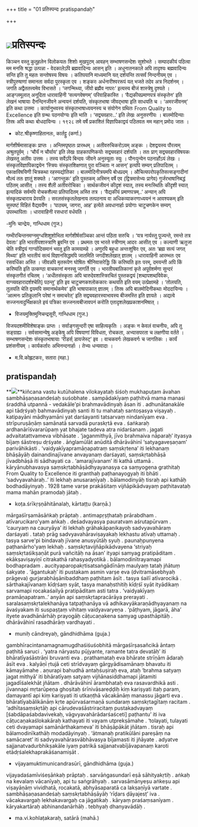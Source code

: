 +++
title = "01 प्रतिस्पन्दः pratispandaḥ"

+++
# **![](magazine_images/img-1672639747Dec-22-1_page-0001.jpg)प्रतिस्पन्दः**

किञ्चन वस्तु कुतूहलेन विलोकयतः शिशोः मुखपुटम् आवहन् सम्भाषणसन्देशः सुशोभते । सम्पादकीयं पठित्वा मम मनसि श्रद्धा उत्पन्ना - वेदकालेऽपि ब्रह्मवादिन्यः आसन् इति । अधुनातनकाले अपि तादृश्यः बह्मवादिन्यः सन्ति इति तु महतः सन्तोषस्य विषयः । कतिपयानि माध्यमानि यत् दर्शयन्ति तत्सर्वं निन्दनीयम् एव । स्त्रीपुरुषाणां समानता सर्वदा पुरस्कृता एव । शङ्करः अर्धनारीश्वररूपं यत् भजते तदेव अत्र निदर्शनम् । जगति अद्वैततत्त्वमेव विभासते । ‘जगन्मिथ्या, जीवो ब्रह्मैव नापरः’ इत्यस्य बीजं शास्त्रेषु दृश्यते । आङ्ग्लमूलात् अनूदिता धारावाहिनी ‘सत्यगवेषणम्’ परिवाहिकास्ति । ‘वैद्यकीयप्रमाणपत्रं संस्कृतेन’ इति लेखनं भाषायाः दैनन्दिनजीवने अन्वयनं दर्शयति, संस्कृतभाषा जीवद्भाषा इति साधयति च । ‘अमरजीवनम्’ इति कथा उत्तमा । कार्यानुभवस्य संस्कृतभाषाध्ययनस्य च संयोगेन ग्रथितः From Quality to Excellence इति ग्रन्थः पठनयोग्यः इति भाति । ‘सद्व्यवहारः..’ इति लेखः अनुसरणीयः । बालमोदिन्याः तिस्रः अपि कथाः बोधदायिन्यः । १९२८ तमे वर्षे प्रकाशितं विज्ञापिकाद्वयं पठितवतः मम महान् प्रमोदः जातः ।

- कोट.श्रीकृष्णाहितानलः, कार्तट्टु (कर्णा.)

मार्गशीर्षमासाङ्कः प्राप्तः । अन्तिमपृष्ठतः प्रारब्धम् । अतीवरुचिकरोऽयम् अङ्कः । देशद्वयस्य पौरत्वम् अश्रुतपूर्वम् । ‘चौर्यं न चौर्याय’ इति लेखः ग्राहकापणिकयोः सद्व्यवहारं दर्शयति । ततः प्राग् सद्व्यवहारविषयकः लेखस्तु अतीवः उत्तमः । तस्य सर्वेऽपि बिन्दवः जीवने अनुस्यूताः स्युः । पौनःपुन्येन पठनार्होऽयं लेखः । संस्कृतविज्ञापिकाद्वयेन ‘स्त्रियः संस्कृतशिक्षणात् पुरा वञ्चिताः न आसन्’ इत्यपि सम्यग् प्रतिपादितम् । एकाक्षविषयिणी चित्रकथा रहस्यद्योतिका । बालमोदिनीत्रयमपि बोधप्रदम् । औचित्यपरोपकृतिसत्सङ्गादीनां मौल्यं ततः ज्ञातुं शक्यते । ‘आगन्तुकः’ इति पुस्तकम् अस्मिन् वर्षे एव (द्वित्रमासेभ्यः प्रागेव) गुर्जरभाषानिबद्धं पठितम् आसीत् । तस्य शैली अतीवरोचिका । सार्थकजीवनं कीदृशं स्यात्, तस्य मनःस्थितिः कीदृशी स्यात् इत्यादिकं सर्वमपि रोचकशैल्या प्रतिपादितम् अस्ति तत्र । ‘वैद्यकीयं प्रमाणपत्रम्..’ अन्यान् अपि संस्कृतप्रचाराय प्रेरयति । सरलसंस्कृतलेखनाय तत्पठनाय वा अधिकव्याकरणाध्ययनं न आवश्यकम् इति सुस्पष्टं विहितं वैद्यवर्येण । ‘पाठ्यम्, जागरा, आह’ इत्येते अवधानार्हाः प्रयोगाः चाटुचणकेन सम्यग् उपस्थापिताः । धारावाहिनी रसधारां वर्धयति ।

-मुनिः चान्द्रेयः, गान्धिधाम (गुज.)

गम्भीरचिन्तनमग्नमुग्धशिशुशोभिता मार्गशीर्षसञ्चिका आन्तं पठिता सरुचि । ‘यत्र नार्यस्तु पूज्यन्ते, रमन्ते तत्र देवताः’ इति भारतीयशास्त्राणि ब्रुवन्ति एव । प्रथमतः एव भारते स्त्रीणाम् आदरः आसीत् एव । कल्याणी ऋतुजा चेति स्त्रीद्वयं गार्ग्यादिसमानं भवतु इति कामयामहे । अणुरपि बहुधा अन्तःशुषिरः एव, अतः ‘ब्रह्म सत्यं जगत् मिथ्या’ इति भारतीयं सत्यं विज्ञानसिद्धमपि जातमिति जगदीशलेखात् ज्ञातम् । धारावाहिनी आरम्भतः एव रसवर्धिका अस्ति । जीवन्नपि मृतरूपेण घोषितः श्रीनिवासरेड्डिः किं करिष्यति इतः परम्, दमयन्ती अपि किं करिष्यति इति उत्कण्ठा वाचकानां मनस्सु जागर्ति एव । भारतीयबालिकानां कृते अपूर्वशर्मणा सुन्दरं संस्कृतगीतं रचितम् । ‘अधीतसंस्कृताः अपि चारुदेवशास्त्रिरचितं पुस्तकद्वयं \[शब्दापशब्दविवेकः, वाग्व्यवहारादर्शश्चेति\] पठन्तु’ इति इव चाटुचणकश्लोककारः कथयति इति वयम् उत्प्रेक्षामहे । ‘तोलयति, तुलयति चेति द्वयमपि समानार्थकमेव’ इति भाषापाकात् ज्ञातम् । तिस्रः अपि बालमोदिनीकथाः मोददायिन्यः । ‘आत्मनः प्रतिकूलानि परेषां न समाचरेत्’ इति सद्व्यवहारस्वाभावस्य बीजमस्ति इति ज्ञायते । अद्यत्वे सज्जनत्वदुर्भिक्षकाले इयं पत्रिका सज्जनत्वबीजावपनं करोति एतादृशलेखप्रकाशनमिषात् ।

- विजयमुक्तिमुनिचन्द्रसूरी, गान्धिधाम (गुज.)

विजयदशमीविशेषाङ्कः प्राप्तः । सर्वाङ्गसुन्दरी एषा साहित्यकृतिः । अङ्कः न केवलं वाचनीयः, अपि तु सङ्ग्राह्यः । सर्वसामान्येषु अङ्केषु अपि विषयाणां विविधता, रोचकता, अभ्यासपरता च लक्षणीया वर्तते । सम्भाषणसन्देशः संस्कृतभाषायाः ‘रीडर्स् डायजेस्ट्’ इव । वाचकवर्गः लेखकवर्गः च जागतिकः । कार्यं प्रशंसनीयम् । कार्यकर्तारः अभिनन्दनार्हाः । तेभ्यः धन्यवादाः ।

- म.वि.कोह्लटकरः, सतारा (महा.)

## **pratispandaḥ**

**![](magazine_images/img-1672639747Dec-22-1_page-0001.jpg)**kiñcana vastu kutūhalena vilokayataḥ śiśoḥ mukhapuṭam āvahan sambhāṣaṇasandeśaḥ suśobhate . sampādakīyaṃ paṭhitvā mama manasi śraddhā utpannā - vedakāle'pi brahmavādinyaḥ āsan iti . adhunātanakāle api tādṛśyaḥ bahmavādinyaḥ santi iti tu mahataḥ santoṣasya viṣayaḥ . katipayāni mādhyamāni yat darśayanti tatsarvaṃ nindanīyam eva . strīpuruṣāṇāṃ samānatā sarvadā puraskṛtā eva . śaṅkaraḥ ardhanārīśvararūpaṃ yat bhajate tadeva atra nidarśanam . jagati advaitatattvameva vibhāsate . ‘jaganmithyā, jīvo brahmaiva nāparaḥ’ ityasya bījaṃ śāstreṣu dṛśyate . āṅglamūlāt anūditā dhārāvāhinī ‘satyagaveṣaṇam’ parivāhikāsti . ‘vaidyakīyapramāṇapatraṃ saṃskṛtena’ iti lekhanaṃ bhāṣāyāḥ dainandinajīvane anvayanaṃ darśayati, saṃskṛtabhāṣā jīvadbhāṣā iti sādhayati ca . ‘amarajīvanam’ iti kathā uttamā . kāryānubhavasya saṃskṛtabhāṣādhyayanasya ca saṃyogena grathitaḥ From Quality to Excellence iti granthaḥ paṭhanayogyaḥ iti bhāti . ‘sadvyavahāraḥ..’ iti lekhaḥ anusaraṇīyaḥ . bālamodinyāḥ tisraḥ api kathāḥ bodhadāyinyaḥ . 1928 tame varṣe prakāśitaṃ vijñāpikādvayaṃ paṭhitavataḥ mama mahān pramodaḥ jātaḥ .

- koṭa.śrīkṛṣṇāhitānalaḥ, kārtaṭṭu (karṇā.)

mārgaśīrṣamāsāṅkaḥ prāptaḥ . antimapṛṣṭhataḥ prārabdham . atīvarucikaro'yam aṅkaḥ . deśadvayasya pauratvam aśrutapūrvam . ‘cauryaṃ na cauryāya’ iti lekhaḥ grāhakāpaṇikayoḥ sadvyavahāraṃ darśayati . tataḥ prāg sadvyavahāraviṣayakaḥ lekhastu atīvaḥ uttamaḥ . tasya sarve'pi bindavaḥ jīvane anusyūtāḥ syuḥ . paunaḥpunyena paṭhanārho'yaṃ lekhaḥ . saṃskṛtavijñāpikādvayena ‘striyaḥ saṃskṛtaśikṣaṇāt purā vañcitāḥ na āsan’ ityapi samyag pratipāditam . ekākṣaviṣayiṇī citrakathā rahasyadyotikā . bālamodinītrayamapi bodhapradam . aucityaparopakṛtisatsaṅgādīnāṃ maulyaṃ tataḥ jñātuṃ śakyate . ‘āgantukaḥ’ iti pustakam asmin varṣe eva (dvitramāsebhyaḥ prāgeva) gurjarabhāṣānibaddhaṃ paṭhitam āsīt . tasya śailī atīvarocikā . sārthakajīvanaṃ kīdṛśaṃ syāt, tasya manaḥsthitiḥ kīdṛśī syāt ityādikaṃ sarvamapi rocakaśailyā pratipāditam asti tatra . ‘vaidyakīyaṃ pramāṇapatram..’ anyān api saṃskṛtapracārāya prerayati . saralasaṃskṛtalekhanāya tatpaṭhanāya vā adhikavyākaraṇādhyayanaṃ na āvaśyakam iti suspaṣṭaṃ vihitaṃ vaidyavaryeṇa . ‘pāṭhyam, jāgarā, āha’ ityete avadhānārhāḥ prayogāḥ cāṭucaṇakena samyag upasthāpitāḥ . dhārāvāhinī rasadhārāṃ vardhayati .

- muniḥ cāndreyaḥ, gāndhidhāma (guja.)

gambhīracintanamagnamugdhaśiśuśobhitā mārgaśīrṣasañcikā āntaṃ paṭhitā saruci . ‘yatra nāryastu pūjyante, ramante tatra devatāḥ’ iti bhāratīyaśāstrāṇi bruvanti eva . prathamataḥ eva bhārate strīṇām ādaraḥ āsīt eva . kalyāṇī ṛtujā ceti strīdvayaṃ gārgyādisamānaṃ bhavatu iti kāmayāmahe . aṇurapi bahudhā antaḥśuṣiraḥ eva, ataḥ ‘brahma satyaṃ jagat mithyā’ iti bhāratīyaṃ satyaṃ vijñānasiddhamapi jātamiti jagadīśalekhāt jñātam . dhārāvāhinī ārambhataḥ eva rasavardhikā asti . jīvannapi mṛtarūpeṇa ghoṣitaḥ śrīnivāsareḍḍiḥ kiṃ kariṣyati itaḥ param, damayantī api kiṃ kariṣyati iti utkaṇṭhā vācakānāṃ manassu jāgarti eva . bhāratīyabālikānāṃ kṛte apūrvaśarmaṇā sundaraṃ saṃskṛtagītaṃ racitam . ‘adhītasaṃskṛtāḥ api cārudevaśāstriracitaṃ pustakadvayaṃ \[śabdāpaśabdavivekaḥ, vāgvyavahārādarśaśceti\] paṭhantu’ iti iva cāṭucaṇakaślokakāraḥ kathayati iti vayam utprekṣāmahe . ‘tolayati, tulayati ceti dvayamapi samānārthakameva’ iti bhāṣāpākāt jñātam . tisraḥ api bālamodinīkathāḥ modadāyinyaḥ . ‘ātmanaḥ pratikūlāni pareṣāṃ na samācaret’ iti sadvyavahārasvābhāvasya bījamasti iti jñāyate . adyatve sajjanatvadurbhikṣakāle iyaṃ patrikā sajjanatvabījāvapanaṃ karoti etādṛśalekhaprakāśanamiṣāt .

- vijayamuktimunicandrasūrī, gāndhidhāma (guja.)

vijayadaśamīviśeṣāṅkaḥ prāptaḥ . sarvāṅgasundarī eṣā sāhityakṛtiḥ . aṅkaḥ na kevalaṃ vācanīyaḥ, api tu saṅgrāhyaḥ . sarvasāmānyeṣu aṅkeṣu api viṣayāṇāṃ vividhatā, rocakatā, abhyāsaparatā ca lakṣaṇīyā vartate . sambhāṣaṇasandeśaḥ saṃskṛtabhāṣāyāḥ ‘rīḍars ḍāyajesṭ’ iva . vācakavargaḥ lekhakavargaḥ ca jāgatikaḥ . kāryaṃ praśaṃsanīyam . kāryakartāraḥ abhinandanārhāḥ . tebhyaḥ dhanyavādāḥ .

- ma.vi.kohlaṭakaraḥ, satārā (mahā.)
